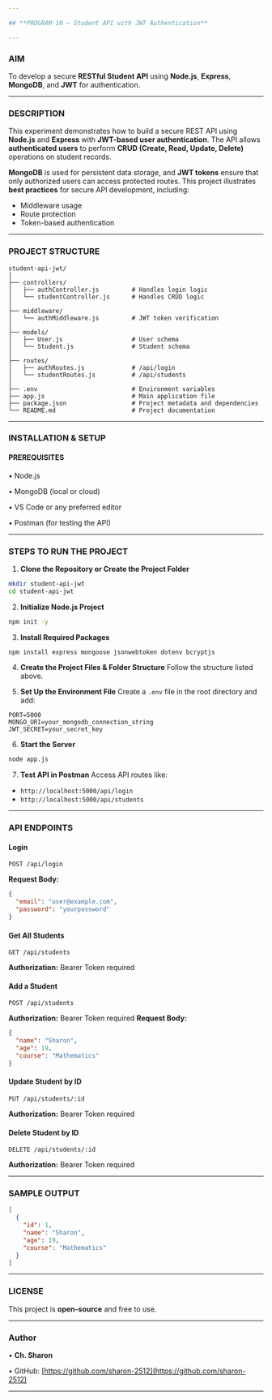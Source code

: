 ```yaml
---

## **PROGRAM 10 – Student API with JWT Authentication**

---
```


### **AIM**

To develop a secure **RESTful Student API** using **Node.js**, **Express**, **MongoDB**, and **JWT** for authentication.

---

### **DESCRIPTION**

This experiment demonstrates how to build a secure REST API using **Node.js** and **Express** with **JWT-based user authentication**. The API allows **authenticated users** to perform **CRUD (Create, Read, Update, Delete)** operations on student records.

**MongoDB** is used for persistent data storage, and **JWT tokens** ensure that only authorized users can access protected routes. This project illustrates **best practices** for secure API development, including:

* Middleware usage
* Route protection
* Token-based authentication

---

### **PROJECT STRUCTURE**

```
student-api-jwt/
│
├── controllers/
│   ├── authController.js         # Handles login logic
│   └── studentController.js      # Handles CRUD logic
│
├── middleware/
│   └── authMiddleware.js         # JWT token verification
│
├── models/
│   ├── User.js                   # User schema
│   └── Student.js                # Student schema
│
├── routes/
│   ├── authRoutes.js             # /api/login
│   └── studentRoutes.js          # /api/students
│
├── .env                          # Environment variables
├── app.js                        # Main application file
├── package.json                  # Project metadata and dependencies
└── README.md                     # Project documentation
```

---

### **INSTALLATION & SETUP**

#### **PREREQUISITES**

• Node.js

• MongoDB (local or cloud)

• VS Code or any preferred editor

• Postman (for testing the API)

---

### **STEPS TO RUN THE PROJECT**

1. **Clone the Repository or Create the Project Folder**

```bash
mkdir student-api-jwt  
cd student-api-jwt
```

2. **Initialize Node.js Project**

```bash
npm init -y
```

3. **Install Required Packages**

```bash
npm install express mongoose jsonwebtoken dotenv bcryptjs
```

4. **Create the Project Files & Folder Structure**
   Follow the structure listed above.

5. **Set Up the Environment File**
   Create a `.env` file in the root directory and add:

```
PORT=5000  
MONGO_URI=your_mongodb_connection_string  
JWT_SECRET=your_secret_key
```

6. **Start the Server**

```bash
node app.js
```

7. **Test API in Postman**
   Access API routes like:

* `http://localhost:5000/api/login`
* `http://localhost:5000/api/students`

---

### **API ENDPOINTS**

####  **Login**

```http
POST /api/login
```

**Request Body:**

```json
{
  "email": "user@example.com",
  "password": "yourpassword"
}
```

####  **Get All Students**

```http
GET /api/students
```

**Authorization:** Bearer Token required

####  **Add a Student**

```http
POST /api/students
```

**Authorization:** Bearer Token required
**Request Body:**

```json
{
  "name": "Sharon",
  "age": 19,
  "course": "Mathematics"
}
```

####  **Update Student by ID**

```http
PUT /api/students/:id
```

**Authorization:** Bearer Token required

####  **Delete Student by ID**

```http
DELETE /api/students/:id
```

**Authorization:** Bearer Token required

---

### **SAMPLE OUTPUT**

```json
[
  {
    "id": 1,
    "name": "Sharon",
    "age": 19,
    "course": "Mathematics"
  }
]
```

---

### **LICENSE**

This project is **open-source** and free to use.

---

### **Author**

• **Ch. Sharon**

• GitHub: [https://github.com/sharon-2512](https://github.com/sharon-2512)

---

